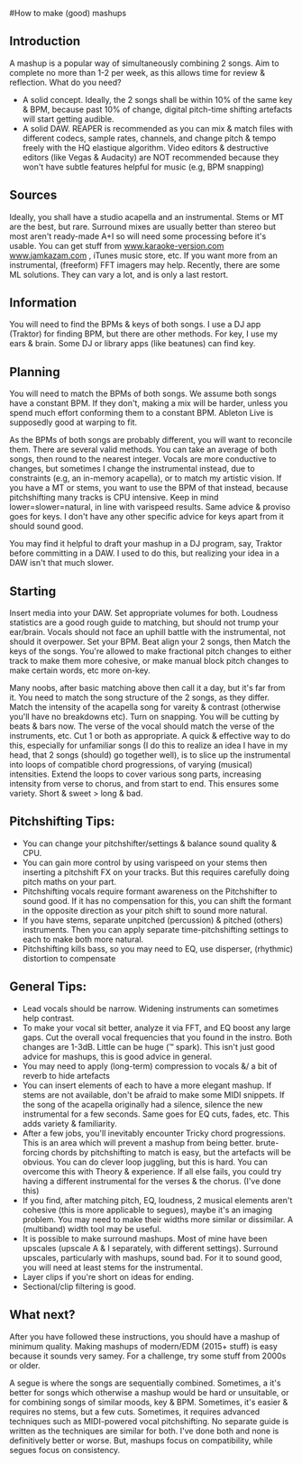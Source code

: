 ﻿#How to make (good) mashups

Introduction
---
A mashup is a popular way of simultaneously combining 2 songs. Aim to complete no more than 1-2 per week, as this allows time for review & reflection. What do you need?
* A solid concept. Ideally, the 2 songs shall be within 10% of the same key & BPM, because past 10% of change, digital pitch-time shifting artefacts will start getting audible.
* A solid DAW. REAPER is recommended as you can mix & match files with different codecs, sample rates, channels, and change pitch & tempo freely with the HQ elastique algorithm. Video editors & destructive editors (like Vegas & Audacity) are NOT recommended because they won't have subtle features helpful for music (e.g, BPM snapping)

Sources
---
Ideally, you shall have a studio acapella and an instrumental. Stems or MT are the best, but rare. Surround mixes are usually better than stereo but most aren't ready-made A+I so will need some processing before it's usable. You can get stuff from www.karaoke-version.com www.jamkazam.com , iTunes music store, etc. If you want more from an instrumental, (freeform) FFT imagers may help. Recently, there are some ML solutions. They can vary a lot, and is only a last restort.

Information
---
You will need to find the BPMs & keys of both songs. I use a DJ app (Traktor) for finding BPM, but there are other methods. For key, I use my ears & brain. Some DJ or library apps (like beatunes) can find key.

Planning
---
You will need to match the BPMs of both songs. We assume both songs have a constant BPM. If they don't, making a mix will be harder, unless you spend much effort conforming them to a constant BPM. Ableton Live is supposedly good at warping to fit. 

As the BPMs of both songs are probably different, you will want to reconcile them. There are several valid methods. You can take an average of both songs, then round to the nearest integer. Vocals are more conductive to changes, but sometimes I change the instrumental instead, due to constraints (e.g, an in-memory acapella), or to match my artistic vision. If you have a MT or stems, you want to use the BPM of that instead, because pitchshifting many tracks is CPU intensive. Keep in mind lower=slower=natural, in line with varispeed results. Same advice & proviso goes for keys. I don't have any other specific advice for keys apart from it should sound good. 

You may find it helpful to draft your mashup in a DJ program, say, Traktor before committing in a DAW. I used to do this, but realizing your idea in a DAW isn't that much slower.

Starting
---
Insert media into your DAW. Set appropriate volumes for both. Loudness statistics are a good rough guide to matching, but should not trump your ear/brain. Vocals should not face an uphill battle with the instrumental, not should it overpower. Set your BPM. Beat align your 2 songs, then Match the keys of the songs. You're allowed to make fractional pitch changes to either track to make them more cohesive, or make manual block pitch changes to make certain words, etc more on-key.

Many noobs, after basic matching above then call it a day, but it's far from it. You need to match the song structure of the 2 songs, as they differ. Match the intensity of the acapella song for vareity & contrast (otherwise you'll have no breakdowns etc). Turn on snapping. You will be cutting by beats & bars now. The verse of the vocal should match the verse of the instruments, etc. Cut 1 or both as appropriate. A quick & effective way to do this, especially for unfamiliar songs (I do this to realize an idea I have in my head, that 2 songs (should) go together well), is to slice up the instrumental into loops of compatible chord progressions, of varying (musical) intensities. Extend the loops to cover various song parts, increasing intensity from verse to chorus, and from start to end. This ensures some variety. Short & sweet > long & bad.

Pitchshifting Tips:
---
* You can change your pitchshifter/settings & balance sound quality & CPU.
* You can gain more control by using varispeed on your stems then inserting a pitchshift FX on your tracks. But this requires carefully doing pitch maths on your part.
* Pitchshifting vocals require formant awareness on the Pitchshifter to sound good. If it has no compensation for this, you can shift the formant in the opposite direction as your pitch shift to sound more natural.
* If you have stems, separate unpitched (percussion) & pitched (others) instruments. Then you can apply separate time-pitchshifting settings to each to make both more natural.
* Pitchshifting kills bass, so you may need to EQ, use disperser, (rhythmic) distortion to compensate

General Tips:
---
* Lead vocals should be narrow. Widening instruments can sometimes help contrast.
* To make your vocal sit better, analyze it via FFT, and EQ boost any large gaps. Cut the overall vocal frequencies that you found in the instro. Both changes are 1-3dB. Little can be huge (™ spark). This isn't just good advice for mashups, this is good advice in general.
* You may need to apply (long-term) compression to vocals &/ a bit of reverb to hide artefacts
* You can insert elements of each to have a more elegant mashup. If stems are not available, don't be afraid to make some MIDI snippets. If the song of the acapella originally had a silence, silence the new instrumental for a few seconds. Same goes for EQ cuts, fades, etc. This adds variety & familiarity.
* After a few jobs, you'll inevitably encounter Tricky chord progressions. This is an area which will prevent a mashup from being better. brute-forcing chords by pitchshifting to match is easy, but the artefacts will be obvious. You can do clever loop juggling, but this is hard. You can overcome this with Theory & experience. If all else fails, you could try having a different instrumental for the verses & the chorus. (I've done this)
* If you find, after matching pitch, EQ, loudness, 2 musical elements aren't cohesive (this is more applicable to segues), maybe it's an imaging problem. You may need to make their widths more similar or dissimilar. A (multiband) width tool may be useful.
* It is possible to make surround mashups. Most of mine have been upscales (upscale A & I separately, with different settings). Surround upscales, particularly with mashups, sound bad. For it to sound good, you will need at least stems for the instrumental.
* Layer clips if you're short on ideas for ending.
* Sectional/clip filtering is good.

What next?
---
After you have followed these instructions, you should have a mashup of minimum quality. Making mashups of modern/EDM (2015+ stuff) is easy because it sounds very samey. For a challenge, try some stuff from 2000s or older.

A segue is where the songs are sequentially combined. Sometimes, a it's better for songs which otherwise a mashup would be hard or unsuitable, or for combining songs of similar moods, key & BPM. Sometimes, it's easier & requires no stems, but a few cuts. Sometimes, it requires advanced techniques such as MIDI-powered vocal pitchshifting. No separate guide is written as the techniques are similar for both. I've done both and none is definitively better or worse. But, mashups focus on compatibility, while segues focus on consistency.